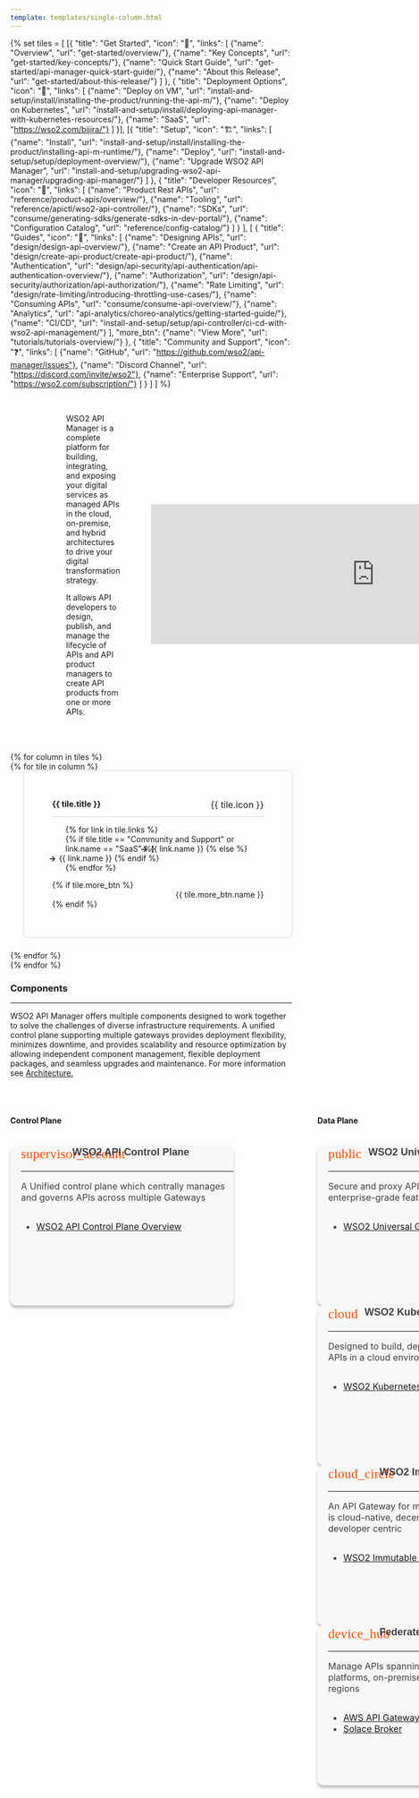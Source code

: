 ```yaml
---
template: templates/single-column.html
---
```


<style>
    @font-face {
    font-family: 'Material Icons';
    font-style: normal;
    font-weight: 400;
    src: url(https://wso2.cachefly.net/wso2/sites/all/fonts/docs/flUhRq6tzZclQEJ-Vdg-IuiaDsNcIhQ8tQ.woff2) format('woff2');
    }

    .material-icons {
    font-family: 'Material Icons';
    font-weight: normal;
    font-style: normal;
    font-size: 24px;
    line-height: 1;
    letter-spacing: normal;
    text-transform: none;
    display: inline-block;
    white-space: nowrap;
    word-wrap: normal;
    direction: ltr;
    -webkit-font-feature-settings: 'liga';
    -webkit-font-smoothing: antialiased;
    }

    .content {
        width: 100%;
        margin: 0 auto;
        display: flex;
        justify-content: left;
        align-items: left;
        flex-wrap: wrap;
    }

    .card {
        height: 275px;
        color: #404040;
        background: #f8f8f8;
        padding-left: 1.2rem;
        padding-bottom: 0.7rem;
        -webkit-box-shadow: 0px 5px 4px 0px rgba(105, 113, 120, 0.4);
        -moz-box-shadow: 0px 5px 4px 0px rgba(105, 113, 120, 0.4);
        box-shadow: 0px 5px 4px 0px rgba(105, 113, 120, 0.4);
        border-radius: 10px;
        font-size: 16px;
        transition: all 0.6s ease;
        position: relative;
        justify-content: left;
        align-items: left;
        flex-direction: row;
        transition: all 0.3s ease;
        width: 100%;
    }

    .card-wrapper {
        width: 100%;
        display: flex;
        max-width: 400px;
    }

    .component-wrapper {
        width: 100%;
        display: flex;
        justify-content: space-between;
    }

    .card-content {
        justify-content: left;
        display: flex;
        align-items: left;
        text-align: left;
        flex-direction: column;
    }

    .card .title {
        font-family: Montserrat, sans-serif;
        font-style: normal;
        font-size: 18px;
        margin: 2;
        text-align: left;
        font-weight: 600;
        white-space: nowrap;
        text-transform: none;
        display: flex;
    }

    .card-icon {
        height: 30px;
        max-width: 80px;
        border-radius: 0%;
        display: flex;
        align-items: center;
        color: #ff5003;
        transition: all 0.8s ease;
    }

    .removeTopMargin {
        margin-top: 0;
    }

    .rowAlignment {
        justify-content: space-between;
        display: flex;
        flex-direction: row;
    }

    .rowAlignmentProductNameIcon {
        justify-content: left;
        align-items: left;
        display: flex;
        gap: 10px;
        flex-direction: row;
        margin-bottom: 0;
    }

    .description-section {
        display: flex;
        justify-content: space-between;
        align-items: center;
        margin-bottom: 30px;
        margin-left: 100px;
    }

    .component-section {
        display: grid;
        justify-content: space-between;
        flex-direction: row;
        grid-template-columns: 400px 4fr;
        gap: 150px;
    }
    .tiles-container {
        display: flex;
        align-items: start;
        flex-wrap: wrap;
        justify-content: space-between;
    }
    .tile {
        display: inline-block;
        vertical-align: top;
        background-color: rgba(255, 255, 255, 0.03);
        padding: 50px;
        border-radius: 5px;
        box-shadow: 0px 0px 5px rgba(0, 0, 0, 0.2);
        transition: transform 0.2s ease-in-out;
        position: relative;
        display: flex;
        flex-direction: column;
        justify-content: flex-start;
        margin: 0 0 25px 25px;
    }
    .tile:hover {
        transform: scale(1.01);
    }
    .tile-header {
        display: flex;
        justify-content: space-between;
        border-bottom: 1px solid rgb(215, 215, 215);
    }
    .tile h3 {
        font-size: 0.9rem;
        margin-top: 0px;
    }
    .tile-icon {
        margin-left: 30px;
        font-size: 1rem;
    }
    .links-list li {
        list-style-type: none;
    }
    .link {
        display: inline-block;
        margin-left: -30px;
        color: var(--text-color) !important;
        text-decoration: none;
    }
    .link:hover {
        color: rgb(255, 112, 67) !important;
        text-decoration: none;
    }
    .link:before {
        content: '→';
        font-weight: bold;
        margin-right: 5px;
    }
    .button-container {
        text-align: right;
    }
    .view-all-button {
        display: inline-block;
        background-color: none;
        color: var(--text-color) !important;
        text-decoration: none;
        border-radius: 5px;
    }
    .view-all-button:hover {
        color: rgb(255, 112, 67) !important;
    }

    .section05 {
        display: flex;
        justify-content: center;
        margin-top: 50px;
    }

    .leftContent {
        margin-right: 50px;
    }

    @media (max-width: 1386px) {
        .md-main .md-sidebar.md-sidebar--primary {
            width: 0;
        }
    }

    @media (max-width: 1219px) {
        .md-content, .md-nav {
            margin-top: 0;
        }
        .md-container {
            margin-top: 2.4rem;
        }
        .md-main__inner {
            padding-top: 1.5rem;
        }
    }

    /* Mobile responsiveness */
    @media (max-width: 768px) {
        .description-section {
            flex-direction: column;
            margin-left: 0;
            text-align: center;
        }

        .md-main .md-content {
            width: 100%;
            float: none;
            margin-left: 0;
            margin-top: 10px;
        }

        .component-section {
            grid-template-columns: 1fr;
            gap: 20px;
        }

        .tile-header h3 {
            font-size: 1rem;
        }

        .card-wrapper {
            width: 100%;
        }

        .card {
            height: auto;
        }

        .button-container {
            text-align: center;
        }
    }

    @media (max-width: 480px) {
        .card {
            height: auto;
            padding: 15px;
        }

        .description-section {
            margin-left: 0;
            margin-right: 0;
        }

        .view-all-button {
            width: 100%;
            padding: 10px 0;
            text-align: center;
        }
    }
</style>

{% set tiles = [
    [{
        "title": "Get Started",
        "icon": "🚀",
        "links": [
            {"name": "Overview", "url": "get-started/overview/"},
            {"name": "Key Concepts", "url": "get-started/key-concepts/"},
            {"name": "Quick Start Guide", "url": "get-started/api-manager-quick-start-guide/"},
            {"name": "About this Release", "url": "get-started/about-this-release/"}
        ]
    },
    {
        "title": "Deployment Options",
        "icon": "🔗",
        "links": [
            {"name": "Deploy on VM", "url": "install-and-setup/install/installing-the-product/running-the-api-m/"},
            {"name": "Deploy on Kubernetes", "url": "install-and-setup/install/deploying-api-manager-with-kubernetes-resources/"},
            {"name": "SaaS", "url": "https://wso2.com/bijira/"}
        ]
    }],
    [{
        "title": "Setup",
        "icon": "🏗️",
        "links": [
            {"name": "Install", "url": "install-and-setup/install/installing-the-product/installing-api-m-runtime/"},
            {"name": "Deploy", "url": "install-and-setup/setup/deployment-overview/"},
            {"name": "Upgrade WSO2 API Manager", "url": "install-and-setup/upgrading-wso2-api-manager/upgrading-api-manager/"}
        ]
    },
    {
        "title": "Developer Resources",
        "icon": "🔧",
        "links": [
            {"name": "Product Rest APIs", "url": "reference/product-apis/overview/"},
            {"name": "Tooling", "url": "reference/apictl/wso2-api-controller/"},
            {"name": "SDKs", "url": "consume/generating-sdks/generate-sdks-in-dev-portal/"},
            {"name": "Configuration Catalog", "url": "reference/config-catalog/"}
        ]
    }
    ],
    [
    {
        "title": "Guides",
        "icon": "📖",
        "links": [
            {"name": "Designing APIs", "url": "design/design-api-overview/"},
            {"name": "Create an API Product", "url": "design/create-api-product/create-api-product/"},
            {"name": "Authentication", "url": "design/api-security/api-authentication/api-authentication-overview/"},
            {"name": "Authorization", "url": "design/api-security/authorization/api-authorization/"},
            {"name": "Rate Limiting", "url": "design/rate-limiting/introducing-throttling-use-cases/"},
            {"name": "Consuming APIs", "url": "consume/consume-api-overview/"},
            {"name": "Analytics", "url": "api-analytics/choreo-analytics/getting-started-guide/"},
            {"name": "CI/CD", "url": "install-and-setup/setup/api-controller/ci-cd-with-wso2-api-management/"}
        ],
        "more_btn": {"name": "View More", "url": "tutorials/tutorials-overview/"}
    },
    {
        "title": "Community and Support",
        "icon": "❓",
        "links": [
            {"name": "GitHub", "url": "https://github.com/wso2/api-manager/issues"},
            {"name": "Discord Channel", "url": "https://discord.com/invite/wso2"},
            {"name": "Enterprise Support", "url": "https://wso2.com/subscription/"}
        ]
    }
    ]
] %}

<div class="homePage">
    <div class="description-section">
        <div class="leftContent">
            <br>
            <p>
                WSO2 API Manager is a complete platform for building, integrating, and exposing your digital services as managed APIs in the cloud, on-premise, and hybrid architectures to drive your digital transformation strategy. 
            </p>
            <p>
                It allows API developers to design, publish, and manage the lifecycle of APIs and API product 
                managers to create API products from one or more APIs.
            </p>
        </div>
        <div class="md-main md-content " style="float:right; width: 55%; text-align:right;  flex-shrink: 0;min-width: 30%; max-height: 100%; max-width:40%; margin-left:5px; margin-top:50px; margin-right:90px">
        <iframe width="800" height="250" src="https://www.youtube.com/embed/nr1cFyxVdDw" frameborder="0" allow="accelerometer; autoplay; encrypted-media; gyroscope; picture-in-picture" allowfullscreen></iframe>
        </div>
    </div>
    <div class="section05">
        <div class="tiles-container">
            {% for column in tiles %}
            <div class="tiles-column">
                {% for tile in column %}
                <div class="tile">
                    <div class="tile-header">
                        <h3>{{ tile.title }}</h3>
                        <span class="tile-icon">{{ tile.icon }}</span>
                    </div>
                    <ul class="links-list">
                        {% for link in tile.links %}
                        <li>
                            {% if tile.title == "Community and Support" or link.name == "SaaS" %}
                                <a href="{{ link.url }}" target="_blank" class="link">{{ link.name }}</a>
                            {% else %}
                                <a href="{{ base_path }}/{{ link.url }}" class="link">{{ link.name }}</a>
                            {% endif %}
                        </li>
                        {% endfor %}
                    </ul>
                    {% if tile.more_btn %}
                    <div class="button-container">
                        <a href="{{base_path}}/{{ tile.more_btn.url }}" class="view-all-button">{{ tile.more_btn.name }}</a>
                    </div>
                    {% endif %}
                </div>
                {% endfor %}
            </div>
            {% endfor %}
        </div>
    </div>
    <div>
        <h3>Components</h3>
        <hr/>
        <p>WSO2 API Manager offers multiple components designed to work together to solve the challenges of diverse infrastructure requirements. A unified control plane supporting multiple gateways provides deployment flexibility, minimizes downtime, and provides scalability and resource optimization by allowing independent component management, flexible deployment packages, and seamless upgrades and maintenance. For more information see <a href="{{base_path}}/get-started/apim-architecture/">Architecture.</a></p>
        <br>
        <br>
        <div class="component-section">
            <div>
                <div>
                    <h4>Control Plane</h4>
                    <br>
                </div>
                <div class="content">
                    <!-- begin card -->
                    <div class="card-wrapper">
                        <div class="card">
                            <div class="card-content">
                                <div class="rowAlignment">
                                    <div class="rowAlignmentProductNameIcon">
                                        <div class="card-icon">
                                            <i class="material-icons md-36">supervisor_account</i>
                                        </div>
                                        <p class="title"><b>WSO2 API Control Plane</b></p>
                                    </div>
                                </div>
                                <hr/>
                                <p class="removeTopMargin">A Unified control plane which centrally manages and governs APIs across multiple Gateways</p>
                                <div>
                                    <ul>
                                        <li><a href="{{base_path}}/get-started/apim-architecture/#api-control-plane">WSO2 API Control Plane Overview</a></li>
                                    </ul>
                                </div>
                            </div>
                        </div>
                    </div>
                    <!-- end card -->
                </div>
            </div>
            <div>
                <div>
                    <h4>Data Plane</h4>
                    <br>
                </div>
                <div class="content">
                    <!-- begin card -->
                    <div class="card-wrapper">
                        <div class="card">
                            <div class="card-content">
                                <div class="rowAlignment">
                                    <div class="rowAlignmentProductNameIcon">
                                        <div class="card-icon">
                                            <i class="material-icons md-36">public</i>
                                        </div>
                                        <p class="title"><b>WSO2 Universal Gateway</b></p>
                                    </div>
                                </div>
                                <hr/>
                                <p class="removeTopMargin">Secure and proxy API traffic with enterprise-grade features</p>
                                <div>
                                    <ul>
                                        <li><a href="{{base_path}}/get-started/apim-architecture/#universal-gateway">WSO2 Universal Gateway Overview</a></li>
                                    </ul>
                                </div>
                            </div>
                        </div>
                    </div>
                    <!-- end card -->
                    <!-- begin card -->
                    <div class="card-wrapper">
                        <div class="card">
                            <div class="card-content">
                                <div class="rowAlignment">
                                    <div class="rowAlignmentProductNameIcon">
                                        <div class="card-icon">
                                            <i class="material-icons md-36">cloud</i>
                                        </div>
                                        <p class="title"><b>WSO2 Kubernetes Gateway</b></p>
                                    </div>
                                </div>
                                <hr/>
                                <p class="removeTopMargin">Designed to build, deploy, and manage APIs in a cloud environment</p>
                                <div>
                                    <ul>
                                        <li><a href="{{base_path}}/get-started/apim-architecture/#kubernetes-gateway">WSO2 Kubernetes Gateway Overview</a></li>
                                    </ul>
                                </div>
                            </div>
                        </div>
                    </div>
                    <!-- end card -->
                    <!-- begin card -->
                    <div class="card-wrapper">
                        <div class="card">
                            <div class="card-content">
                                <div class="rowAlignment">
                                    <div class="rowAlignmentProductNameIcon">
                                        <div class="card-icon">
                                            <i class="material-icons md-36">cloud_circle</i>
                                        </div>
                                        <p class="title"><b>WSO2 Immutable Gateway</b></p>
                                    </div>
                                </div>
                                <hr/>
                                <p class="removeTopMargin">An API Gateway for micro services, which is cloud-native, decentralized and developer centric</p>
                                <div>
                                    <ul>
                                        <li><a href="{{base_path}}/get-started/apim-architecture/#immutable-gateway">WSO2 Immutable Gateway Overview</a></li>
                                    </ul>
                                </div>
                            </div>
                        </div>
                    </div>
                    <!-- end card -->
                    <!-- begin card -->
                    <div class="card-wrapper">
                        <div class="card">
                            <div class="card-content">
                                <div class="rowAlignment">
                                    <div class="rowAlignmentProductNameIcon">
                                        <div class="card-icon">
                                            <i class="material-icons md-36">device_hub</i>
                                        </div>
                                        <p class="title"><b>Federated Gateways</b></p>
                                    </div>
                                </div>
                                <hr/>
                                <p class="removeTopMargin">Manage APIs spanning multiple cloud platforms, on-premises systems, or regions</p>
                                <div>
                                    <ul>
                                        <li><a href="{{base_path}}/deploy-and-publish/deploy-on-gateway/federated-gateways/deploy-on-aws-api-gateway/">AWS API Gateway</a></li>
                                        <li><a href="{{base_path}}/tutorials/integrating-with-solace/">Solace Broker</a></li>
                                    </ul>
                                </div>
                            </div>
                        </div>
                    </div>
                    <!-- end card -->
                </div>
            </div>
        </div>
    </div>
